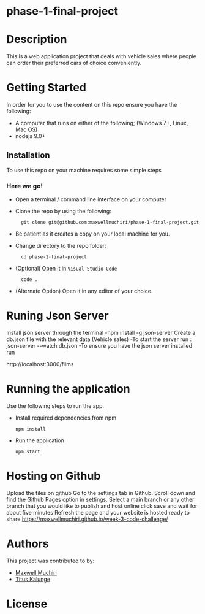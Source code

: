 # phase-1-final-project

# Description
This is a web application project that deals with vehicle sales where people can order their preferred cars of choice conveniently.
# Getting Started
In order for you to use the content on this repo ensure you have the following:

- A computer that runs on either of the following; (Windows 7+, Linux, Mac OS)
- nodejs 9.0+

## Installation

To use this repo on your machine requires some simple steps

### Here we go!

- Open a terminal / command line interface on your computer
- Clone the repo by using the following:

        git clone git@github.com:maxwellmuchiri/phase-1-final-project.git
- Be patient as it creates a copy on your local machine for you.
- Change directory to the repo folder:

        cd phase-1-final-project

- (Optional) Open it in ``Visual Studio Code``

        code .

- (Alternate Option) Open it in any editor of your choice.


# Runing Json Server
Install json server through the terminal
  -npm install -g json-server
Create a db.json file with the relevant data (Vehicle sales)
  -To start the server run :
      json-server --watch db.json
  -To ensure you have the json server installed run
   
 http://localhost:3000/films



# Running the application

Use the following steps to run the app.

- Install required dependencies from npm

      npm install
- Run the application

      npm start

# Hosting on Github
Upload the files on github
Go to the settings tab in Github.
Scroll down and find the Github Pages option in settings. 
Select a main branch or any other branch that you would like to publish and host online
click save and wait for about five minutes
Refresh the page and your website is hosted ready to share
 https://maxwellmuchiri.github.io/week-3-code-challenge/



# Authors
This project was contributed to by:
- [Maxwell Muchiri](https://github.com/maxwellmuchiri/)
-  [Titus Kalunge](https://github.com/Kalunge)
# License